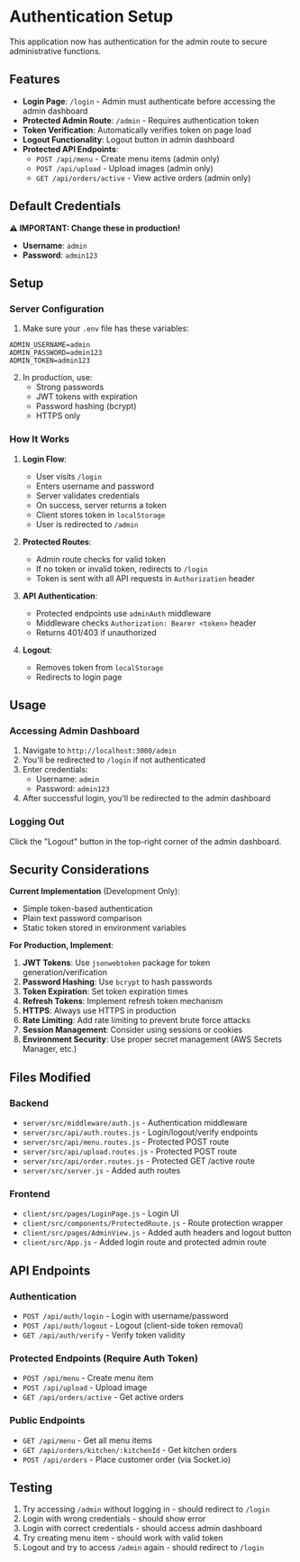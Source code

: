 # Authentication Setup

This application now has authentication for the admin route to secure administrative functions.

## Features

- **Login Page**: `/login` - Admin must authenticate before accessing the admin dashboard
- **Protected Admin Route**: `/admin` - Requires authentication token
- **Token Verification**: Automatically verifies token on page load
- **Logout Functionality**: Logout button in admin dashboard
- **Protected API Endpoints**:
  - `POST /api/menu` - Create menu items (admin only)
  - `POST /api/upload` - Upload images (admin only)
  - `GET /api/orders/active` - View active orders (admin only)

## Default Credentials

**⚠️ IMPORTANT: Change these in production!**

- **Username**: `admin`
- **Password**: `admin123`

## Setup

### Server Configuration

1. Make sure your `.env` file has these variables:

```env
ADMIN_USERNAME=admin
ADMIN_PASSWORD=admin123
ADMIN_TOKEN=admin123
```

2. In production, use:
   - Strong passwords
   - JWT tokens with expiration
   - Password hashing (bcrypt)
   - HTTPS only

### How It Works

1. **Login Flow**:

   - User visits `/login`
   - Enters username and password
   - Server validates credentials
   - On success, server returns a token
   - Client stores token in `localStorage`
   - User is redirected to `/admin`

2. **Protected Routes**:

   - Admin route checks for valid token
   - If no token or invalid token, redirects to `/login`
   - Token is sent with all API requests in `Authorization` header

3. **API Authentication**:

   - Protected endpoints use `adminAuth` middleware
   - Middleware checks `Authorization: Bearer <token>` header
   - Returns 401/403 if unauthorized

4. **Logout**:
   - Removes token from `localStorage`
   - Redirects to login page

## Usage

### Accessing Admin Dashboard

1. Navigate to `http://localhost:3000/admin`
2. You'll be redirected to `/login` if not authenticated
3. Enter credentials:
   - Username: `admin`
   - Password: `admin123`
4. After successful login, you'll be redirected to the admin dashboard

### Logging Out

Click the "Logout" button in the top-right corner of the admin dashboard.

## Security Considerations

**Current Implementation** (Development Only):

- Simple token-based authentication
- Plain text password comparison
- Static token stored in environment variables

**For Production, Implement**:

1. **JWT Tokens**: Use `jsonwebtoken` package for token generation/verification
2. **Password Hashing**: Use `bcrypt` to hash passwords
3. **Token Expiration**: Set token expiration times
4. **Refresh Tokens**: Implement refresh token mechanism
5. **HTTPS**: Always use HTTPS in production
6. **Rate Limiting**: Add rate limiting to prevent brute force attacks
7. **Session Management**: Consider using sessions or cookies
8. **Environment Security**: Use proper secret management (AWS Secrets Manager, etc.)

## Files Modified

### Backend

- `server/src/middleware/auth.js` - Authentication middleware
- `server/src/api/auth.routes.js` - Login/logout/verify endpoints
- `server/src/api/menu.routes.js` - Protected POST route
- `server/src/api/upload.routes.js` - Protected POST route
- `server/src/api/order.routes.js` - Protected GET /active route
- `server/src/server.js` - Added auth routes

### Frontend

- `client/src/pages/LoginPage.js` - Login UI
- `client/src/components/ProtectedRoute.js` - Route protection wrapper
- `client/src/pages/AdminView.js` - Added auth headers and logout button
- `client/src/App.js` - Added login route and protected admin route

## API Endpoints

### Authentication

- `POST /api/auth/login` - Login with username/password
- `POST /api/auth/logout` - Logout (client-side token removal)
- `GET /api/auth/verify` - Verify token validity

### Protected Endpoints (Require Auth Token)

- `POST /api/menu` - Create menu item
- `POST /api/upload` - Upload image
- `GET /api/orders/active` - Get active orders

### Public Endpoints

- `GET /api/menu` - Get all menu items
- `GET /api/orders/kitchen/:kitchenId` - Get kitchen orders
- `POST /api/orders` - Place customer order (via Socket.io)

## Testing

1. Try accessing `/admin` without logging in - should redirect to `/login`
2. Login with wrong credentials - should show error
3. Login with correct credentials - should access admin dashboard
4. Try creating menu item - should work with valid token
5. Logout and try to access `/admin` again - should redirect to `/login`
